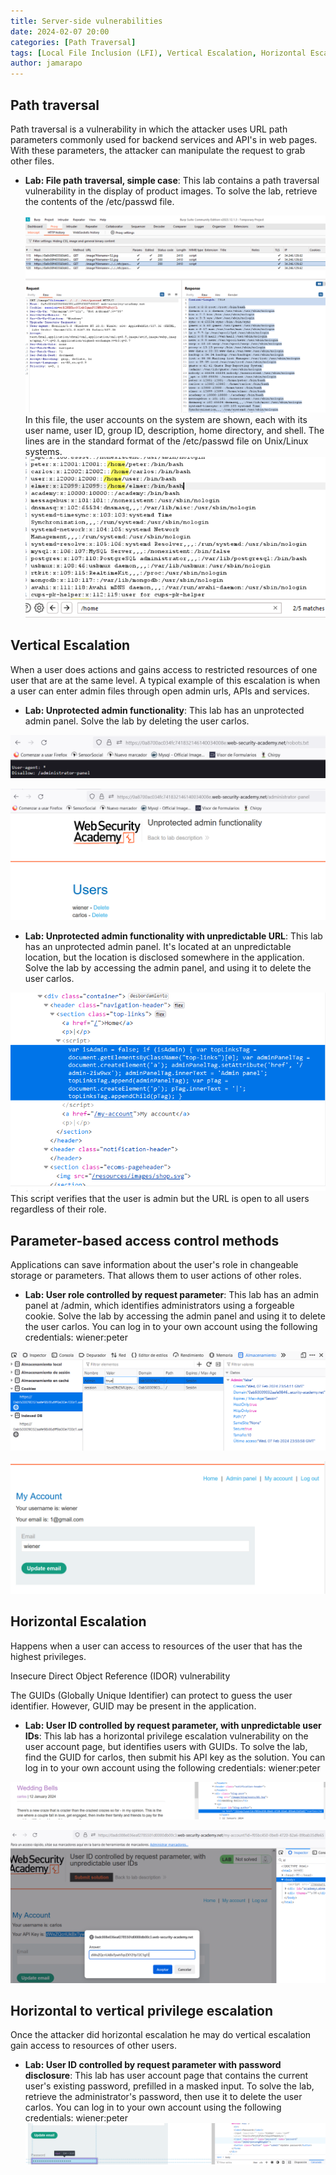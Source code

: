 ```yaml
---
title: Server-side vulnerabilities
date: 2024-02-07 20:00 
categories: [Path Traversal]
tags: [Local File Inclusion (LFI), Vertical Escalation, Horizontal Escalation]
author: jamarapo
---
```



## Path traversal 
Path traversal is a vulnerability in which the attacker uses URL path parameters commonly used for backend services and API's in web pages. With these parameters, the attacker can manipulate the request to grab other files.

- **Lab: File path traversal, simple case**:  This lab contains a path traversal vulnerability in the display of product images. To solve the lab, retrieve the contents of the /etc/passwd file. 

  
  ![alt text](/assets/img/posts/image.png)
  In this file, the user accounts on the system are shown, each with its user name, user ID, group ID, description, home directory, and shell. The lines are in the standard format of the /etc/passwd file on Unix/Linux systems.
  ![alt text](/assets/img/posts/image-1.png)


## Vertical Escalation
When a user does actions and gains access to restricted resources of one user that are at the same level. 
A typical example of this escalation is when a user can enter admin files through open admin urls, APIs and services.

- **Lab: Unprotected admin functionality**: This lab has an unprotected admin panel.
Solve the lab by deleting the user carlos. 

![Desktop View](/assets/img/posts/image-4.png)

![alt text](/assets/img/posts/image-5.png)

- **Lab: Unprotected admin functionality with unpredictable URL**:  This lab has an unprotected admin panel. It's located at an unpredictable location, but the location is disclosed somewhere in the application.
Solve the lab by accessing the admin panel, and using it to delete the user carlos. 

![alt text](/assets/img/posts/image-6.png)
This script verifies that the user is admin but the URL is open to all users regardless of their role.

## Parameter-based access control methods
Applications can save information about the user's role in changeable storage or parameters. That allows them to user actions of other roles.

- **Lab: User role controlled by request parameter**: This lab has an admin panel at /admin, which identifies administrators using a forgeable cookie. Solve the lab by accessing the admin panel and using it to delete the user carlos. You can log in to your own account using the following credentials: wiener:peter 

![alt text](/assets/img/posts/image-7.png)

![alt text](/assets/img/posts/image-8.png)

## Horizontal Escalation
Happens when a user can access to resources of the user that has the highest privileges.

Insecure Direct Object Reference (IDOR) vulnerability

The GUIDs (Globally Unique Identifier) can protect to guess the user identifier. However, GUID may be present in the application.

- **Lab: User ID controlled by request parameter, with unpredictable user IDs**:  This lab has a horizontal privilege escalation vulnerability on the user account page, but identifies users with GUIDs. 
To solve the lab, find the GUID for carlos, then submit his API key as the solution.
You can log in to your own account using the following credentials: wiener:peter 

![alt text](/assets/img/posts/image-11.png)

![alt text](/assets/img/posts/image-12.png)


## Horizontal to vertical privilege escalation
Once the attacker did horizontal escalation he may do vertical escalation gain access to resources of other users.

- **Lab: User ID controlled by request parameter with password disclosure**:   This lab has user account page that contains the current user's existing password, prefilled in a masked input.
To solve the lab, retrieve the administrator's password, then use it to delete the user carlos.
You can log in to your own account using the following credentials: wiener:peter 
![alt text](/assets/img/posts/image_4.png)